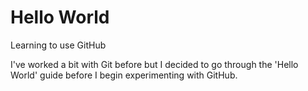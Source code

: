 # Hello World
Learning to use GitHub

I've worked a bit with Git before but I decided to go through the 'Hello World' guide before I begin experimenting with GitHub.
